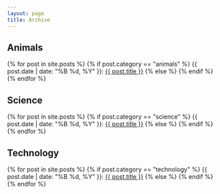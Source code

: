 ```yaml
---
layout: page
title: Archive
---
```


## Animals
{% for post in site.posts %}
  {% if post.category == "animals" %}
{{ post.date | date: "%B %d, %Y" }}: <a href="{{ post.url }}">{{ post.title }}</a>
  {% else %}
  {% endif %}
{% endfor %}

## Science
{% for post in site.posts %}
  {% if post.category == "science" %}
{{ post.date | date: "%B %d, %Y" }}: <a href="{{ post.url }}">{{ post.title }}</a>
  {% else %}
  {% endif %}
{% endfor %}

## Technology
{% for post in site.posts %}
  {% if post.category == "technology" %}
{{ post.date | date: "%B %d, %Y" }}: <a href="{{ post.url }}">{{ post.title }}</a>
  {% else %}
  {% endif %}
{% endfor %}



